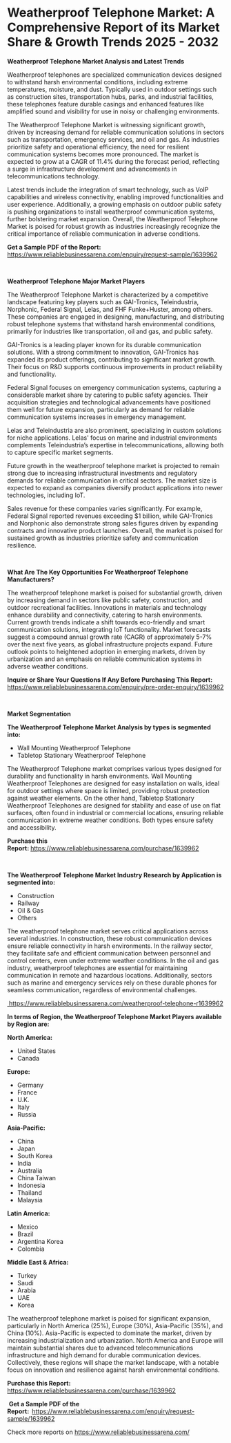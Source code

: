 <p><h1>Weatherproof Telephone Market: A Comprehensive Report of its Market Share & Growth Trends 2025 - 2032</h1></p><p><strong>Weatherproof Telephone Market Analysis and Latest Trends</strong></p>
<p><p>Weatherproof telephones are specialized communication devices designed to withstand harsh environmental conditions, including extreme temperatures, moisture, and dust. Typically used in outdoor settings such as construction sites, transportation hubs, parks, and industrial facilities, these telephones feature durable casings and enhanced features like amplified sound and visibility for use in noisy or challenging environments.</p><p>The Weatherproof Telephone Market is witnessing significant growth, driven by increasing demand for reliable communication solutions in sectors such as transportation, emergency services, and oil and gas. As industries prioritize safety and operational efficiency, the need for resilient communication systems becomes more pronounced. The market is expected to grow at a CAGR of 11.4% during the forecast period, reflecting a surge in infrastructure development and advancements in telecommunications technology.</p><p>Latest trends include the integration of smart technology, such as VoIP capabilities and wireless connectivity, enabling improved functionalities and user experience. Additionally, a growing emphasis on outdoor public safety is pushing organizations to install weatherproof communication systems, further bolstering market expansion. Overall, the Weatherproof Telephone Market is poised for robust growth as industries increasingly recognize the critical importance of reliable communication in adverse conditions.</p></p>
<p><strong>Get a Sample PDF of the Report:&nbsp;</strong> <a href="https://www.reliablebusinessarena.com/enquiry/request-sample/1639962?utm_campaign=3189&utm_medium=2&utm_source=Github&utm_content=ia&utm_term=05042025&utm_id=weatherproof-telephone">https://www.reliablebusinessarena.com/enquiry/request-sample/1639962</a></p>
<p>&nbsp;</p>
<p><strong>Weatherproof Telephone Major Market Players</strong></p>
<p><p>The Weatherproof Telephone Market is characterized by a competitive landscape featuring key players such as GAI-Tronics, Teleindustria, Norphonic, Federal Signal, Lelas, and FHF Funke+Huster, among others. These companies are engaged in designing, manufacturing, and distributing robust telephone systems that withstand harsh environmental conditions, primarily for industries like transportation, oil and gas, and public safety.</p><p>GAI-Tronics is a leading player known for its durable communication solutions. With a strong commitment to innovation, GAI-Tronics has expanded its product offerings, contributing to significant market growth. Their focus on R&D supports continuous improvements in product reliability and functionality.</p><p>Federal Signal focuses on emergency communication systems, capturing a considerable market share by catering to public safety agencies. Their acquisition strategies and technological advancements have positioned them well for future expansion, particularly as demand for reliable communication systems increases in emergency management.</p><p>Lelas and Teleindustria are also prominent, specializing in custom solutions for niche applications. Lelas' focus on marine and industrial environments complements Teleindustria’s expertise in telecommunications, allowing both to capture specific market segments.</p><p>Future growth in the weatherproof telephone market is projected to remain strong due to increasing infrastructural investments and regulatory demands for reliable communication in critical sectors. The market size is expected to expand as companies diversify product applications into newer technologies, including IoT.</p><p>Sales revenue for these companies varies significantly. For example, Federal Signal reported revenues exceeding $1 billion, while GAI-Tronics and Norphonic also demonstrate strong sales figures driven by expanding contracts and innovative product launches. Overall, the market is poised for sustained growth as industries prioritize safety and communication resilience.</p></p>
<p>&nbsp;</p>
<p><strong>What Are The Key Opportunities For Weatherproof Telephone Manufacturers?</strong></p>
<p><p>The weatherproof telephone market is poised for substantial growth, driven by increasing demand in sectors like public safety, construction, and outdoor recreational facilities. Innovations in materials and technology enhance durability and connectivity, catering to harsh environments. Current growth trends indicate a shift towards eco-friendly and smart communication solutions, integrating IoT functionality. Market forecasts suggest a compound annual growth rate (CAGR) of approximately 5-7% over the next five years, as global infrastructure projects expand. Future outlook points to heightened adoption in emerging markets, driven by urbanization and an emphasis on reliable communication systems in adverse weather conditions.</p></p>
<p><strong>Inquire or Share Your Questions If Any Before Purchasing This Report:</strong> <a href="https://www.reliablebusinessarena.com/enquiry/pre-order-enquiry/1639962?utm_campaign=3189&utm_medium=2&utm_source=Github&utm_content=ia&utm_term=05042025&utm_id=weatherproof-telephone">https://www.reliablebusinessarena.com/enquiry/pre-order-enquiry/1639962</a></p>
<p>&nbsp;</p>
<p><strong>Market Segmentation</strong></p>
<p><strong>The Weatherproof Telephone Market Analysis by types is segmented into:</strong></p>
<p><ul><li>Wall Mounting Weatherproof Telephone</li><li>Tabletop Stationary Weatherproof Telephone</li></ul></p>
<p><p>The Weatherproof Telephone market comprises various types designed for durability and functionality in harsh environments. Wall Mounting Weatherproof Telephones are designed for easy installation on walls, ideal for outdoor settings where space is limited, providing robust protection against weather elements. On the other hand, Tabletop Stationary Weatherproof Telephones are designed for stability and ease of use on flat surfaces, often found in industrial or commercial locations, ensuring reliable communication in extreme weather conditions. Both types ensure safety and accessibility.</p></p>
<p><strong>Purchase this Report:&nbsp;</strong><a href="https://www.reliablebusinessarena.com/purchase/1639962?utm_campaign=3189&utm_medium=2&utm_source=Github&utm_content=ia&utm_term=05042025&utm_id=weatherproof-telephone">https://www.reliablebusinessarena.com/purchase/1639962</a></p>
<p>&nbsp;</p>
<p><strong>The Weatherproof Telephone Market Industry Research by Application is segmented into:</strong></p>
<p><ul><li>Construction</li><li>Railway</li><li>Oil & Gas</li><li>Others</li></ul></p>
<p><p>The weatherproof telephone market serves critical applications across several industries. In construction, these robust communication devices ensure reliable connectivity in harsh environments. In the railway sector, they facilitate safe and efficient communication between personnel and control centers, even under extreme weather conditions. In the oil and gas industry, weatherproof telephones are essential for maintaining communication in remote and hazardous locations. Additionally, sectors such as marine and emergency services rely on these durable phones for seamless communication, regardless of environmental challenges.</p></p>
<p><a href="https://www.reliablebusinessarena.com/weatherproof-telephone-r1639962?utm_campaign=3189&utm_medium=2&utm_source=Github&utm_content=ia&utm_term=05042025&utm_id=weatherproof-telephone">&nbsp;https://www.reliablebusinessarena.com/weatherproof-telephone-r1639962</a></p>
<p><strong>In terms of Region, the Weatherproof Telephone Market Players available by Region are:</strong></p>
<p>
    <p> <strong> North America: </strong>
        <ul>
            <li>United States</li>
            <li>Canada</li>
        </ul>
        </p> 
    <p> <strong> Europe: </strong>
        <ul>
            <li>Germany</li>
            <li>France</li>
            <li>U.K.</li>
            <li>Italy</li>
            <li>Russia</li>
        </ul>
        </p> 
    <p> <strong> Asia-Pacific: </strong>
        <ul>
            <li>China</li>
            <li>Japan</li>
            <li>South Korea</li>
            <li>India</li>
            <li>Australia</li>
            <li>China Taiwan</li>
            <li>Indonesia</li>
            <li>Thailand</li>
            <li>Malaysia</li>
        </ul>
        </p> 
    <p> <strong> Latin America: </strong>
        <ul>
            <li>Mexico</li>
            <li>Brazil</li>
            <li>Argentina Korea</li>
            <li>Colombia</li>
        </ul>
        </p> 
    <p> <strong> Middle East & Africa: </strong>
        <ul>
            <li>Turkey</li>
            <li>Saudi</li>
            <li>Arabia</li>
            <li>UAE</li>
            <li>Korea</li>
        </ul>
    </p>
    </p>
<p><p>The weatherproof telephone market is poised for significant expansion, particularly in North America (25%), Europe (30%), Asia-Pacific (35%), and China (10%). Asia-Pacific is expected to dominate the market, driven by increasing industrialization and urbanization. North America and Europe will maintain substantial shares due to advanced telecommunications infrastructure and high demand for durable communication devices. Collectively, these regions will shape the market landscape, with a notable focus on innovation and resilience against harsh environmental conditions.</p></p>
<p><strong>Purchase this Report: </strong><a href="https://www.reliablebusinessarena.com/purchase/1639962?utm_campaign=3189&utm_medium=2&utm_source=Github&utm_content=ia&utm_term=05042025&utm_id=weatherproof-telephone">https://www.reliablebusinessarena.com/purchase/1639962</a></p>
<p>&nbsp;<strong>Get a Sample PDF of the Report:&nbsp;&nbsp;</strong><a href="https://www.reliablebusinessarena.com/enquiry/request-sample/1639962?utm_campaign=3189&utm_medium=2&utm_source=Github&utm_content=ia&utm_term=05042025&utm_id=weatherproof-telephone">https://www.reliablebusinessarena.com/enquiry/request-sample/1639962</a></p>
<p><strong></strong></p>
<p>Check more reports on <a href="https://www.reliablebusinessarena.com/?utm_campaign=3189&utm_medium=2&utm_source=Github&utm_content=ia&utm_term=05042025&utm_id=weatherproof-telephone">https://www.reliablebusinessarena.com/</a></p>